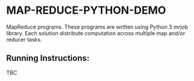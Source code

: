 # MAP-REDUCE-PYTHON-DEMO
MapReduce programs. These programs are written using Python 3  mrjob library. Each solution distribute computation across multiple map and/or reducer tasks.


## Running Instructions:

TBC
